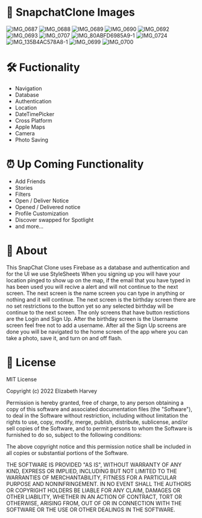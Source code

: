 #
# 📱 SnapchatClone Images

![IMG_0687](https://user-images.githubusercontent.com/97624434/204618254-1b9ed3d7-19f0-4191-b538-b6fe97cb6b92.PNG)
![IMG_0688](https://user-images.githubusercontent.com/97624434/204618278-079ee38d-cfc2-4559-a12e-b6fc14e2ff93.PNG)
![IMG_0689](https://user-images.githubusercontent.com/97624434/204618381-0941fe1e-48fc-47ca-919e-eb56aa646b70.PNG)
![IMG_0690](https://user-images.githubusercontent.com/97624434/204618426-4323a8bf-64bc-400d-b10b-9ee78607aca6.PNG)
![IMG_0692](https://user-images.githubusercontent.com/97624434/204618466-8b0d1288-1cda-447f-b945-62813bd01f86.PNG)
![IMG_0693](https://user-images.githubusercontent.com/97624434/204618535-496be9cf-7887-44f3-8a0a-a8a27e249fb1.PNG)
![IMG_0707](https://user-images.githubusercontent.com/97624434/204629260-658dff8d-c3e3-4e8a-b697-ea87af1f1ab9.PNG)
![IMG_80ABFD6985A9-1](https://user-images.githubusercontent.com/97624434/204641244-3e891308-f136-4f48-8dcc-b343a37b75bf.jpeg)
![IMG_0724](https://user-images.githubusercontent.com/97624434/205115603-f9fb8405-533b-48ea-b616-3effd430c4ab.PNG)
![IMG_135B4AC578A8-1](https://user-images.githubusercontent.com/97624434/204619329-fee51dd1-fb3a-43ca-bd26-d0e1afcfeaae.jpeg)
![IMG_0699](https://user-images.githubusercontent.com/97624434/204629399-a41da42e-0c59-41be-959d-a6367813edad.PNG)
![IMG_0700](https://user-images.githubusercontent.com/97624434/204629477-4273e5d3-db3b-457c-a846-4067bc2ab36b.PNG)

#
# 🛠 Fuctionality
- Navigation
- Database
- Authentication 
- Location
- DateTimePicker
- Cross Platform
- Apple Maps
- Camera 
- Photo Saving

#
# ⏰ Up Coming Functionality
- Add Friends
- Stories
- Filters
- Open / Deliver Notice
- Opened / Delivered notice
- Profile Customization
- Discover swapped for Spotlight
- and more...


#
# 🧠 About
This SnapChat Clone uses Firebase as a database and authentication and for the UI we use StyleSheets
When you signing up you will have your location pinged to show up on the map,
if the email that you have typed in has been used you will recive a alert and will not continue to the next screen.
The next screen is the name screen you can type in anything or nothing and it will continue.
The next screen is the birthday screen there are no set restrictions to the button yet so any selected birthday will be continue to the next screen.
The only screens that have button restictions are the Login and Sign Up.
After the birthday screen is the Username screen feel free not to add a username. 
After all the Sign Up screens are done you will be navigated to the home screen of the app where you can take a photo, save it, and turn on and off flash.

#
# 📃 License

MIT License

Copyright (c) 2022 Elizabeth Harvey

Permission is hereby granted, free of charge, to any person obtaining a copy of this software and associated documentation files (the "Software"), to deal in the Software without restriction, including without limitation the rights to use, copy, modify, merge, publish, distribute, sublicense, and/or sell copies of the Software, and to permit persons to whom the Software is furnished to do so, subject to the following conditions:

The above copyright notice and this permission notice shall be included in all copies or substantial portions of the Software.

THE SOFTWARE IS PROVIDED "AS IS", WITHOUT WARRANTY OF ANY KIND, EXPRESS OR IMPLIED, INCLUDING BUT NOT LIMITED TO THE WARRANTIES OF MERCHANTABILITY, FITNESS FOR A PARTICULAR PURPOSE AND NONINFRINGEMENT. IN NO EVENT SHALL THE AUTHORS OR COPYRIGHT HOLDERS BE LIABLE FOR ANY CLAIM, DAMAGES OR OTHER LIABILITY, WHETHER IN AN ACTION OF CONTRACT, TORT OR OTHERWISE, ARISING FROM, OUT OF OR IN CONNECTION WITH THE SOFTWARE OR THE USE OR OTHER DEALINGS IN THE SOFTWARE.

